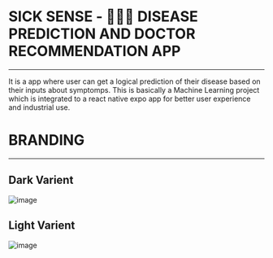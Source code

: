 # SICK SENSE - 👨🏻‍💻 DISEASE PREDICTION AND DOCTOR RECOMMENDATION APP
--------------------------------------------------------------------


It is a app where user can get a logical prediction of their disease based on their inputs about symptomps. This is basically a Machine Learning project which is integrated to a react native expo app for better user experience and industrial use.



# BRANDING
--------------------------------------------------------------------

## Dark Varient

![image](https://user-images.githubusercontent.com/98341839/218333931-d4b8b4bf-88ec-432b-aace-32a416a2d6a3.png)

## Light Varient

![image](https://user-images.githubusercontent.com/98341839/218334004-1ecf448f-e720-438b-b083-ad01213d03d1.png)
